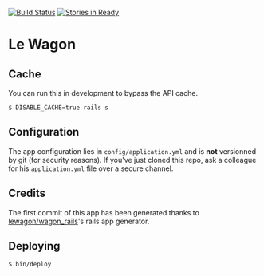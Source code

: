 [![Build Status](https://travis-ci.org/lewagon/www.svg)](https://travis-ci.org/lewagon/www)
[![Stories in Ready](https://badge.waffle.io/lewagon/www.png?label=ready&title=Ready)](https://waffle.io/lewagon/www)

# Le Wagon

## Cache

You can run this in development to bypass the API cache.

```
$ DISABLE_CACHE=true rails s
```

## Configuration

The app configuration lies in `config/application.yml` and is **not**
versionned by git (for security reasons). If you've just cloned this
repo, ask a colleague for his `application.yml` file over a secure channel.

## Credits

The first commit of this app has been generated thanks to [lewagon/wagon_rails](https://github.com/lewagon/wagon_rails)'s rails app generator.
## Deploying

    $ bin/deploy
